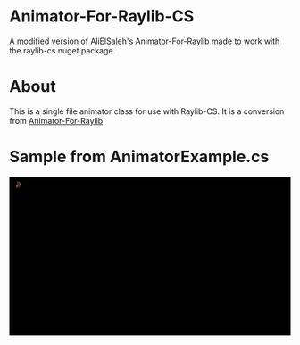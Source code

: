 # Animator-For-Raylib-CS
A modified version of AliElSaleh's Animator-For-Raylib made to work with the raylib-cs nuget package.

# About
This is a single file animator class for use with Raylib-CS. It is a conversion from [Animator-For-Raylib](https://github.com/AliElSaleh/Animator-For-Raylib).

# Sample from AnimatorExample.cs
![sample-gif](https://github.com/EMoore13/Animator-For-Raylib-CS/blob/main/AnimatorExample.gif)
